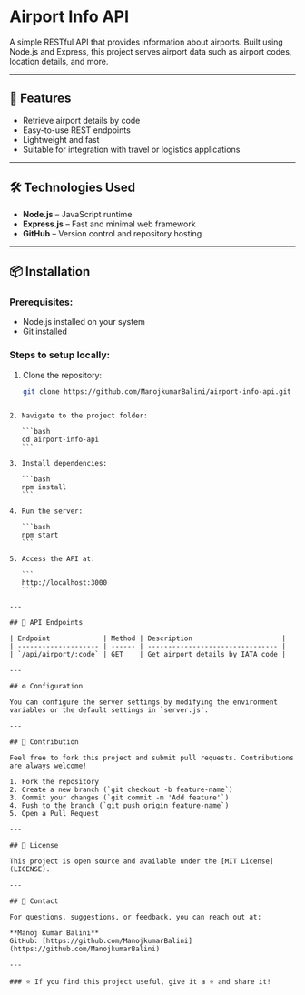 # Airport Info API

A simple RESTful API that provides information about airports. Built using Node.js and Express, this project serves airport data such as airport codes, location details, and more.

---

## 🚀 Features

- Retrieve airport details by code
- Easy-to-use REST endpoints
- Lightweight and fast
- Suitable for integration with travel or logistics applications

---

## 🛠 Technologies Used

- **Node.js** – JavaScript runtime
- **Express.js** – Fast and minimal web framework
- **GitHub** – Version control and repository hosting

---

## 📦 Installation

### Prerequisites:
- Node.js installed on your system
- Git installed

### Steps to setup locally:

1. Clone the repository:
   ```bash
   git clone https://github.com/ManojkumarBalini/airport-info-api.git
````

2. Navigate to the project folder:

   ```bash
   cd airport-info-api
   ```

3. Install dependencies:

   ```bash
   npm install
   ```

4. Run the server:

   ```bash
   npm start
   ```

5. Access the API at:

   ```
   http://localhost:3000
   ```

---

## 📂 API Endpoints

| Endpoint             | Method | Description                      |
| -------------------- | ------ | -------------------------------- |
| `/api/airport/:code` | GET    | Get airport details by IATA code |

---

## ⚙ Configuration

You can configure the server settings by modifying the environment variables or the default settings in `server.js`.

---

## 🤝 Contribution

Feel free to fork this project and submit pull requests. Contributions are always welcome!

1. Fork the repository
2. Create a new branch (`git checkout -b feature-name`)
3. Commit your changes (`git commit -m 'Add feature'`)
4. Push to the branch (`git push origin feature-name`)
5. Open a Pull Request

---

## 📄 License

This project is open source and available under the [MIT License](LICENSE).

---

## 📧 Contact

For questions, suggestions, or feedback, you can reach out at:

**Manoj Kumar Balini**
GitHub: [https://github.com/ManojkumarBalini](https://github.com/ManojkumarBalini)

---

### ⭐ If you find this project useful, give it a ⭐ and share it!
